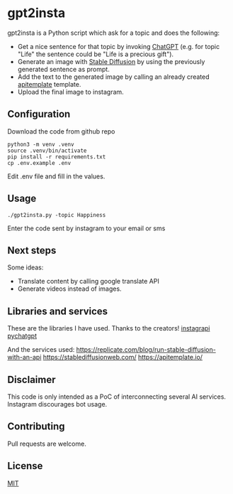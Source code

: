 # gpt2insta

gpt2insta is a Python script which ask for a topic and does the following:

* Get a nice sentence for that topic by invoking [ChatGPT](https://chat.openai.com/chat) (e.g. for topic "Life" the sentence could be "Life is a precious gift").
* Generate an image with [Stable Diffusion](https://stablediffusionweb.com/#demo) by using the previously generated sentence as prompt.
* Add the text to the generated image by calling an already created [apitemplate](https://app.apitemplate.io/) template.
* Upload the final image to instagram.

## Configuration

Download the code from github repo

```
python3 -m venv .venv
source .venv/bin/activate
pip install -r requirements.txt
cp .env.example .env
```

Edit .env file and fill in the values.

## Usage

```
./gpt2insta.py -topic Happiness

```
Enter the code sent by instagram to your email or sms

## Next steps

Some ideas: 

* Translate content by calling google translate API
* Generate videos instead of images.

## Libraries and services

These are the libraries I have used. Thanks to the creators!
[instagrapi](https://github.com/adw0rd/instagrapi)
[pychatgpt](https://github.com/rawandahmad698/PyChatGPT)

And the services used:
https://replicate.com/blog/run-stable-diffusion-with-an-api
https://stablediffusionweb.com/
https://apitemplate.io/

## Disclaimer
This code is only intended as a PoC of interconnecting several AI services.
Instagram discourages bot usage.

## Contributing

Pull requests are welcome. 

## License

[MIT](https://choosealicense.com/licenses/mit/)